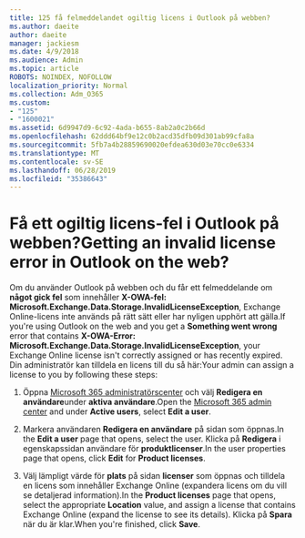 ```yaml
---
title: 125 få felmeddelandet ogiltig licens i Outlook på webben?
ms.author: daeite
author: daeite
manager: jackiesm
ms.date: 4/9/2018
ms.audience: Admin
ms.topic: article
ROBOTS: NOINDEX, NOFOLLOW
localization_priority: Normal
ms.collection: Adm_O365
ms.custom:
- "125"
- "1600021"
ms.assetid: 6d9947d9-6c92-4ada-b655-8ab2a0c2b66d
ms.openlocfilehash: 62ddd64bf9e12c0b2acd35dfb09d301ab99cfa8a
ms.sourcegitcommit: 5fb7a4b28859690020efdea630d03e70cc0e6334
ms.translationtype: MT
ms.contentlocale: sv-SE
ms.lasthandoff: 06/28/2019
ms.locfileid: "35386643"
---
```

# <a name="getting-an-invalid-license-error-in-outlook-on-the-web"></a><span data-ttu-id="5daba-102">Få ett ogiltig licens-fel i Outlook på webben?</span><span class="sxs-lookup"><span data-stu-id="5daba-102">Getting an invalid license error in Outlook on the web?</span></span>

<span data-ttu-id="5daba-103">Om du använder Outlook på webben och du får ett felmeddelande om **något gick fel** som innehåller **X-OWA-fel: Microsoft.Exchange.Data.Storage.InvalidLicenseException**, Exchange Online-licens inte används på rätt sätt eller har nyligen upphört att gälla.</span><span class="sxs-lookup"><span data-stu-id="5daba-103">If you're using Outlook on the web and you get a **Something went wrong** error that contains **X-OWA-Error: Microsoft.Exchange.Data.Storage.InvalidLicenseException**, your Exchange Online license isn't correctly assigned or has recently expired.</span></span> <span data-ttu-id="5daba-104">Din administratör kan tilldela en licens till du så här:</span><span class="sxs-lookup"><span data-stu-id="5daba-104">Your admin can assign a license to you by following these steps:</span></span>
  
1. <span data-ttu-id="5daba-105">Öppna [Microsoft 365 administratörscenter](https://portal.office.com/adminportal/home#/homepage) och välj **Redigera en användare**under **aktiva användare**.</span><span class="sxs-lookup"><span data-stu-id="5daba-105">Open the [Microsoft 365 admin center](https://portal.office.com/adminportal/home#/homepage) and under **Active users**, select **Edit a user**.</span></span>

2. <span data-ttu-id="5daba-106">Markera användaren **Redigera en användare** på sidan som öppnas.</span><span class="sxs-lookup"><span data-stu-id="5daba-106">In the **Edit a user** page that opens, select the user.</span></span> <span data-ttu-id="5daba-107">Klicka på **Redigera** i egenskapssidan användare för **produktlicenser**.</span><span class="sxs-lookup"><span data-stu-id="5daba-107">In the user properties page that opens, click **Edit** for **Product licenses**.</span></span>

3. <span data-ttu-id="5daba-108">Välj lämpligt värde för **plats** på sidan **licenser** som öppnas och tilldela en licens som innehåller Exchange Online (expandera licens om du vill se detaljerad information).</span><span class="sxs-lookup"><span data-stu-id="5daba-108">In the **Product licenses** page that opens, select the appropriate **Location** value, and assign a license that contains Exchange Online (expand the license to see its details).</span></span> <span data-ttu-id="5daba-109">Klicka på **Spara** när du är klar.</span><span class="sxs-lookup"><span data-stu-id="5daba-109">When you're finished, click **Save**.</span></span>
